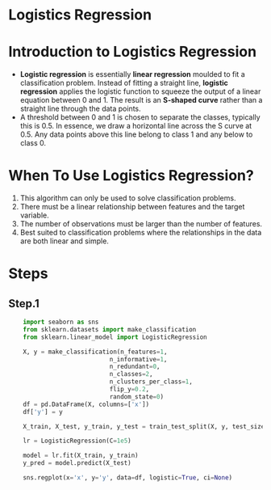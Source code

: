 # Logistics Regression

# Introduction to Logistics Regression

- **Logistic regression** is essentially **linear regression** moulded to fit a classification problem. Instead of fitting a straight line, **logistic regression** applies the logistic function to squeeze the output of a linear equation between 0 and 1. The result is an **S-shaped curve** rather than a straight line through the data points.
- A threshold between 0 and 1 is chosen to separate the classes, typically this is 0.5. In essence, we draw a horizontal line across the S curve at 0.5. Any data points above this line belong to class 1 and any below to class 0.

# When To Use Logistics Regression?

1. This algorithm can only be used to solve classification problems.
2. There must be a linear relationship between features and the target variable.
3. The number of observations must be larger than the number of features.
4. Best suited to classification problems where the relationships in the data are both linear and simple.

# Steps

## Step.1

```py
    import seaborn as sns
    from sklearn.datasets import make_classification
    from sklearn.linear_model import LogisticRegression

    X, y = make_classification(n_features=1,
                            n_informative=1,
                            n_redundant=0,
                            n_classes=2,
                            n_clusters_per_class=1,
                            flip_y=0.2,
                            random_state=0)
    df = pd.DataFrame(X, columns=['x'])
    df['y'] = y

    X_train, X_test, y_train, y_test = train_test_split(X, y, test_size=0.2, random_state=42)

    lr = LogisticRegression(C=1e5)

    model = lr.fit(X_train, y_train)
    y_pred = model.predict(X_test)

    sns.regplot(x='x', y='y', data=df, logistic=True, ci=None)
```

